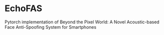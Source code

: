 # EchoFAS
Pytorch implementation of Beyond the Pixel World: A Novel Acoustic-based Face Anti-Spoofing System for Smartphones
